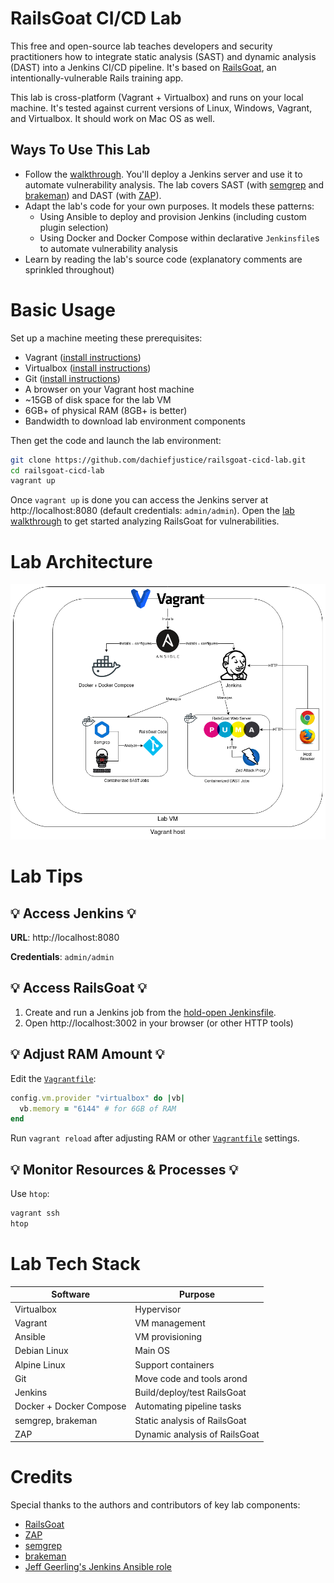 # RailsGoat CI/CD Lab
This free and open-source lab teaches developers and security practitioners how to integrate static analysis (SAST) and dynamic analysis (DAST) into a Jenkins CI/CD pipeline. It's based on [RailsGoat](https://github.com/OWASP/railsgoat/), an intentionally-vulnerable Rails training app.

This lab is cross-platform (Vagrant + Virtualbox) and runs on your local machine. It's tested against current versions of Linux, Windows, Vagrant, and Virtualbox. It should work on Mac OS as well.

## Ways To Use This Lab
- Follow the [walkthrough](docs/lab-walkthrough.md). You'll deploy a Jenkins server and use it to automate vulnerability analysis. The lab covers SAST (with [semgrep](https://semgrep.dev/) and [brakeman](https://brakemanscanner.org/)) and DAST (with [ZAP](https://www.zaproxy.org/)).
- Adapt the lab's code for your own purposes. It models these patterns:
  - Using Ansible to deploy and provision Jenkins (including custom plugin selection)
  - Using Docker and Docker Compose within declarative `Jenkinsfile`s to automate vulnerability analysis
- Learn by reading the lab's source code (explanatory comments are sprinkled throughout)

# Basic Usage
Set up a machine meeting these prerequisites:
- Vagrant ([install instructions](https://developer.hashicorp.com/vagrant/docs/installation))
- Virtualbox ([install instructions](https://www.virtualbox.org/wiki/Downloads))
- Git ([install instructions](https://git-scm.com/book/en/v2/Getting-Started-Installing-Git))
- A browser on your Vagrant host machine
- ~15GB of disk space for the lab VM
- 6GB+ of physical RAM (8GB+ is better)
- Bandwidth to download lab environment components

Then get the code and launch the lab environment:
```sh
git clone https://github.com/dachiefjustice/railsgoat-cicd-lab.git
cd railsgoat-cicd-lab
vagrant up
```

Once `vagrant up` is done you can access the Jenkins server at http://localhost:8080 (default credentials: `admin/admin`). Open the [lab walkthrough](docs/lab-walkthrough.md) to get started analyzing RailsGoat for vulnerabilities.

# Lab Architecture
![Lab diagram](docs/railsgoat-cicd-lab.drawio.png)

# Lab Tips
## 💡 Access Jenkins 💡
**URL**: http://localhost:8080

**Credentials**: `admin/admin`

## 💡 Access RailsGoat 💡
  1) Create and run a Jenkins job from the [hold-open Jenkinsfile](sec-tests/hold-open/Jenkinsfile).
  2) Open http://localhost:3002 in your browser (or other HTTP tools)

## 💡 Adjust RAM Amount 💡
Edit the [`Vagrantfile`](Vagrantfile):
```ruby
config.vm.provider "virtualbox" do |vb|
  vb.memory = "6144" # for 6GB of RAM
end
```

Run `vagrant reload` after adjusting RAM or other [`Vagrantfile`](Vagrantfile) settings.

## 💡 Monitor Resources & Processes 💡
Use `htop`:
```sh
vagrant ssh
htop
```


# Lab Tech Stack
| Software                  | Purpose                                 | 
|---------------------------|-----------------------------------------|
| Virtualbox                | Hypervisor                              |
| Vagrant                   | VM management                           | 
| Ansible                   | VM provisioning                         |
| Debian Linux              | Main OS                                 |
| Alpine Linux              | Support containers                      |
| Git                       | Move code and tools arond               |
| Jenkins                   | Build/deploy/test RailsGoat             |
| Docker + Docker Compose   | Automating pipeline tasks               |
| semgrep, brakeman         | Static analysis of RailsGoat            |
| ZAP                       | Dynamic analysis of RailsGoat           |

# Credits
Special thanks to the authors and contributors of key lab components:
- [RailsGoat](https://github.com/OWASP/railsgoat/)
- [ZAP](https://www.zaproxy.org/)
- [semgrep](https://semgrep.dev/)
- [brakeman](https://brakemanscanner.org/)
- [Jeff Geerling's Jenkins Ansible role](https://github.com/geerlingguy/ansible-role-jenkins)
